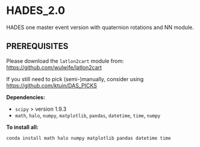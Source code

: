 # HADES_2.0
HADES one master event version with quaternion rotations and NN module.


PREREQUISITES
-------------

Please download the `latlon2cart` module from: https://github.com/wulwife/latlon2cart 

If you still need to pick (semi-)manually, consider using https://github.com/ktuin/DAS_PICKS

**Dependencies:**

- `scipy`  > version 1.9.3
- `math`, `halo`, `numpy`, `matplotlib`, `pandas`, `datetime`, `time`, `numpy`

**To install all:**

`conda install math halo numpy matplotlib pandas datetime time`

